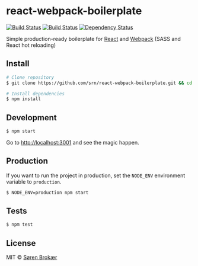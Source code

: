 # react-webpack-boilerplate
[![Build Status](http://img.shields.io/travis/srn/react-webpack-boilerplate.svg?style=flat-square)](https://travis-ci.org/srn/react-webpack-boilerplate) [![Build Status](http://img.shields.io/coveralls/srn/react-webpack-boilerplate.svg?style=flat-square)](https://coveralls.io/r/srn/react-webpack-boilerplate) [![Dependency Status](http://img.shields.io/gemnasium/srn/react-webpack-boilerplate.svg?style=flat-square)](https://gemnasium.com/srn/react-webpack-boilerplate)

Simple production-ready boilerplate for [React](http://facebook.github.io/react/) and [Webpack](http://webpack.github.io/) (SASS and React hot reloading)

## Install

```sh
# Clone repository
$ git clone https://github.com/srn/react-webpack-boilerplate.git && cd react-webpack-boilerplate

# Install dependencies
$ npm install
```

## Development

```sh
$ npm start
```

Go to [http://localhost:3001](http://localhost:3001) and see the magic happen.

## Production

If you want to run the project in production, set the `NODE_ENV` environment variable to `production`.

```sh
$ NODE_ENV=production npm start
```

## Tests

```sh
$ npm test
```

## License

MIT © [Søren Brokær](http://srn.io)
